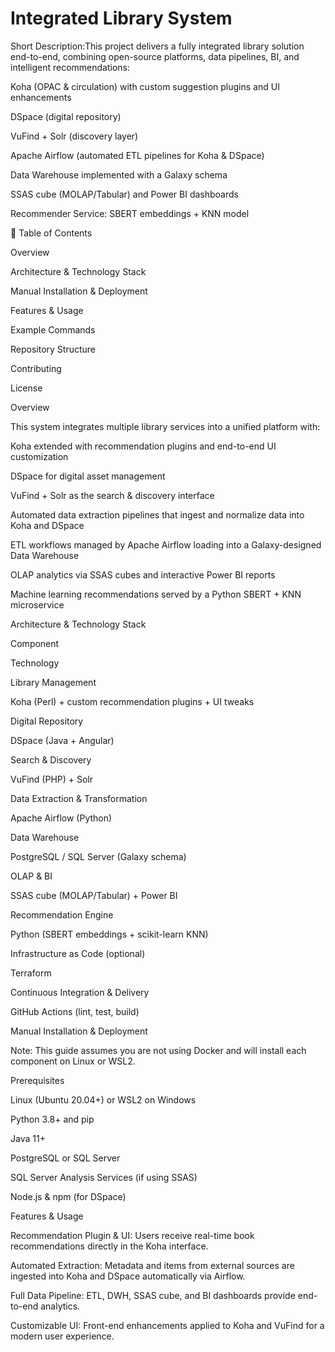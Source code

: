 # Integrated Library System

Short Description:This project delivers a fully integrated library solution end-to-end, combining open-source platforms, data pipelines, BI, and intelligent recommendations:

Koha (OPAC & circulation) with custom suggestion plugins and UI enhancements

DSpace (digital repository)

VuFind + Solr (discovery layer)

Apache Airflow (automated ETL pipelines for Koha & DSpace)

Data Warehouse implemented with a Galaxy schema

SSAS cube (MOLAP/Tabular) and Power BI dashboards

Recommender Service: SBERT embeddings + KNN model

📑 Table of Contents

Overview

Architecture & Technology Stack

Manual Installation & Deployment

Features & Usage

Example Commands

Repository Structure

Contributing

License

Overview

This system integrates multiple library services into a unified platform with:

Koha extended with recommendation plugins and end-to-end UI customization

DSpace for digital asset management

VuFind + Solr as the search & discovery interface

Automated data extraction pipelines that ingest and normalize data into Koha and DSpace

ETL workflows managed by Apache Airflow loading into a Galaxy-designed Data Warehouse

OLAP analytics via SSAS cubes and interactive Power BI reports

Machine learning recommendations served by a Python SBERT + KNN microservice

Architecture & Technology Stack



Component

Technology

Library Management

Koha (Perl) + custom recommendation plugins + UI tweaks

Digital Repository

DSpace (Java + Angular)

Search & Discovery

VuFind (PHP) + Solr

Data Extraction & Transformation

Apache Airflow (Python)

Data Warehouse

PostgreSQL / SQL Server (Galaxy schema)

OLAP & BI

SSAS cube (MOLAP/Tabular) + Power BI

Recommendation Engine

Python (SBERT embeddings + scikit-learn KNN)

Infrastructure as Code (optional)

Terraform

Continuous Integration & Delivery

GitHub Actions (lint, test, build)

Manual Installation & Deployment

Note: This guide assumes you are not using Docker and will install each component on Linux or WSL2.

Prerequisites

Linux (Ubuntu 20.04+) or WSL2 on Windows

Python 3.8+ and pip

Java 11+

PostgreSQL or SQL Server

SQL Server Analysis Services (if using SSAS)

Node.js & npm (for DSpace)

Features & Usage

Recommendation Plugin & UI: Users receive real-time book recommendations directly in the Koha interface.

Automated Extraction: Metadata and items from external sources are ingested into Koha and DSpace automatically via Airflow.

Full Data Pipeline: ETL, DWH, SSAS cube, and BI dashboards provide end-to-end analytics.

Customizable UI: Front-end enhancements applied to Koha and VuFind for a modern user experience.
